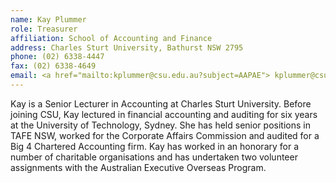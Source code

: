 ```yaml
---
name: Kay Plummer
role: Treasurer
affiliation: School of Accounting and Finance
address: Charles Sturt University, Bathurst NSW 2795 
phone: (02) 6338-4447  
fax: (02) 6338-4649  
email: <a href="mailto:kplummer@csu.edu.au?subject=AAPAE"> kplummer@csu.edu.au </a>  
---
```


Kay is a Senior Lecturer in Accounting at Charles Sturt University. Before joining CSU, Kay lectured in financial accounting and auditing for six years at the University of Technology, Sydney. She has held senior positions in TAFE NSW, worked for the Corporate Affairs Commission and audited for a Big 4 Chartered Accounting firm. Kay has worked in an honorary for a number of charitable organisations and has undertaken two volunteer assignments with the Australian Executive Overseas Program.
